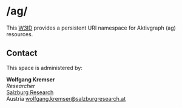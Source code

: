 # /ag/
This [W3ID](https://w3id.org) provides a persistent URI namespace for Aktivgraph (ag) resources.

## Contact
This space is administered by:  

**Wolfgang Kremser**  
*Researcher*  
[Salzburg Research](https://www.salzburgresearch.at/)  
Austria
<wolfgang.kremser@salzburgresearch.at>

